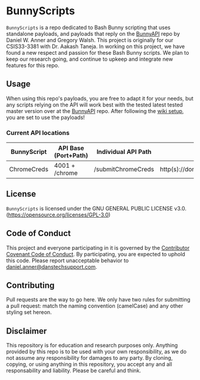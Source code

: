 # BunnyScripts

`BunnyScripts` is a repo dedicated to Bash Bunny scripting that uses standalone payloads, and payloads that reply on the [BunnyAPI](https://github.com/danner26/BunnyAPI) repo by Daniel W. Anner and Gregory Walsh. This project is originally for our CSIS33-3381 with Dr. Aakash Taneja. In working on this project, we have found a new respect and passion for these Bash Bunny scripts. We plan to keep our research going, and continue to upkeep and integrate new features for this repo.

## Usage
When using this repo's payloads, you are free to adapt it for your needs, but any scripts relying on the API will work best with the tested latest tested master version over at the [BunnyAPI](https://github.com/danner26/BunnyAPI) repo. After following the [wiki setup](https://github.com/danner26/BunnyScripts/wiki/Setup), you are set to use the payloads!

### Current API locations
| BunnyScript       | API Base (Port+Path) | Individual API Path | Full API Path                                      |
| ----------------- | -------------------- | ------------------- | -------------------------------------------------- |
| ChromeCreds       | 4001 + /chrome       | /submitChromeCreds  | http(s)://domain.tld:4001/chrome/submitChromeCreds |

## License
`BunnyScripts` is licensed under the GNU GENERAL PUBLIC LICENSE v3.0. (https://opensource.org/licenses/GPL-3.0)

## Code of Conduct
This project and everyone participating in it is governed by the [Contributor Covenant Code of Conduct](CODE_OF_CONDUCT.md). By participating, you are expected to uphold this code. Please report unacceptable behavior to [daniel.anner@danstechsupport.com](mailto:daniel.anner@danstechsupport.com).

## Contributing
Pull requests are the way to go here. We only have two rules for submitting a pull request: match the naming convention (camelCase) and any other styling set hereon. 

## Disclaimer
This repository is for education and research purposes only. Anything provided by this repo is to be used with your own responsibility, as we do not assume any responsibility for damages to any party. By cloning, copying, or using anything in this repository, you accept any and all responsability and liability. Please be careful and think.
